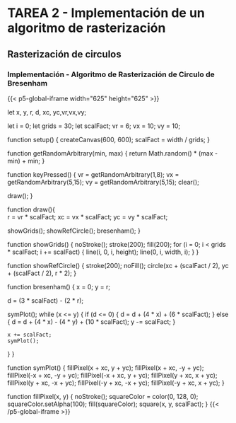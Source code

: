 # TAREA 2 - Implementación de un algoritmo de rasterización

## Rasterización de circulos

### Implementación - Algoritmo de Rasterización de Circulo de Bresenham


{{< p5-global-iframe width="625" height="625" >}}

let x, y, r, d, xc, yc,vr,vx,vy;

let i = 0;
let grids = 30;
let scalFact;
vr = 6;
vx = 10;
vy = 10;

function setup() {
  createCanvas(600, 600);
  scalFact = width / grids;
}
  
function getRandomArbitrary(min, max) {
  return Math.random() * (max - min) + min;
}

function keyPressed() {
  vr = getRandomArbitrary(1,8);
  vx = getRandomArbitrary(5,15);
  vy = getRandomArbitrary(5,15);
  clear();

  draw();
}

function draw(){  
  r = vr * scalFact;
  xc = vx * scalFact;
  yc = vy * scalFact;
  
  showGrids();
  showRefCircle();
  bresenham();
}

function showGrids() {
  noStroke();
  stroke(200);
  fill(200);
  for (i = 0; i < grids * scalFact; i += scalFact) {
    line(i, 0, i, height);
    line(0, i, width, i);
  }
}

function showRefCircle() {
  stroke(200);
  noFill();
  circle(xc + (scalFact / 2), yc + (scalFact / 2), r * 2);
}

function bresenham() {
  x = 0;
  y = r;

  d = (3 * scalFact) - (2 * r);

  symPlot();
  while (x <= y) {
    if (d <= 0) {
      d = d + (4 * x) + (6 * scalFact);
    } else {
      d = d + (4 * x) - (4 * y) + (10 * scalFact);
      y -= scalFact;
    }

    x += scalFact;
    symPlot();
  }
}

function symPlot() {
  fillPixel(x + xc, y + yc);
  fillPixel(x + xc, -y + yc);
  fillPixel(-x + xc, -y + yc);
  fillPixel(-x + xc, y + yc);
  fillPixel(y + xc, x + yc);
  fillPixel(y + xc, -x + yc);
  fillPixel(-y + xc, -x + yc);
  fillPixel(-y + xc, x + yc);
}

function fillPixel(x, y) {
  noStroke();
  squareColor = color(0, 128, 0);
  squareColor.setAlpha(100);
  fill(squareColor);
  square(x, y, scalFact);
}
{{< /p5-global-iframe >}}

